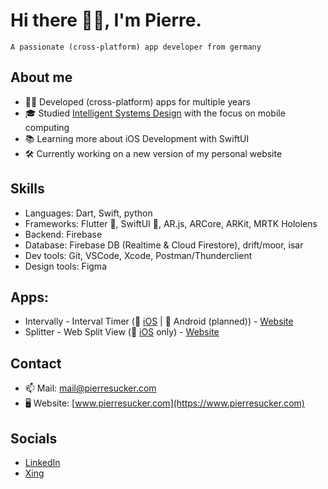 # Hi there 👋🏻, I'm Pierre.

```
A passionate (cross-platform) app developer from germany
```

## About me
- 🧑‍💻 Developed (cross-platform) apps for multiple years
- 🎓 Studied [Intelligent Systems Design](https://www.hshl.de/en/studying/en-study-programs/en-bachelors-programs/en-intelligent-systems-design/) with the focus on mobile computing
- 📚 Learning more about iOS Development with SwiftUI
- 🛠️ Currently working on a new version of my personal website
## Skills
- Languages: Dart, Swift, python
- Frameworks: Flutter 💙, SwiftUI 🧡, AR.js, ARCore, ARKit, MRTK Hololens
- Backend: Firebase
- Database: Firebase DB (Realtime & Cloud Firestore), drift/moor, isar
- Dev tools: Git, VSCode, Xcode, Postman/Thunderclient
- Design tools: Figma

## Apps:
- Intervally - Interval Timer (📱 [iOS](https://apps.apple.com/de/app/intervally-intervall-timer/id6449355661) | 🤖 Android (planned)) - [Website](https://intervally.pierresucker.com)
- Splitter - Web Split View (📱 [iOS](https://apps.apple.com/de/app/splitter-web-split-view/id6450056965) only) - [Website](https://splitter.pierresucker.com)

## Contact
- 📫 Mail: [mail@pierresucker.com](mailto:mail@pierresucker.com)
- 🖥️ Website: [www.pierresucker.com](https://www.pierresucker.com)

## Socials
- [LinkedIn](https://www.linkedin.com/in/pierresucker/)
- [Xing](https://www.xing.com/profile/Pierre_Sucker/)
